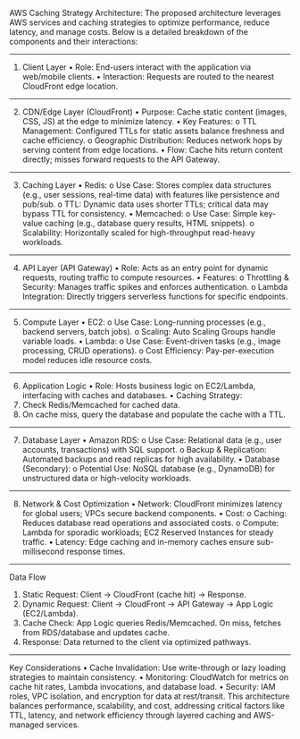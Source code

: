 AWS Caching Strategy Architecture:
The proposed architecture leverages AWS services and caching strategies to optimize performance, reduce latency, and manage costs. Below is a detailed breakdown of the components and their interactions:
________________________________________
1. Client Layer
•	Role: End-users interact with the application via web/mobile clients.
•	Interaction: Requests are routed to the nearest CloudFront edge location.
________________________________________
2. CDN/Edge Layer (CloudFront)
•	Purpose: Cache static content (images, CSS, JS) at the edge to minimize latency.
•	Key Features:
o	TTL Management: Configured TTLs for static assets balance freshness and cache efficiency.
o	Geographic Distribution: Reduces network hops by serving content from edge locations.
•	Flow: Cache hits return content directly; misses forward requests to the API Gateway.
________________________________________
3. Caching Layer
•	Redis:
o	Use Case: Stores complex data structures (e.g., user sessions, real-time data) with features like persistence and pub/sub.
o	TTL: Dynamic data uses shorter TTLs; critical data may bypass TTL for consistency.
•	Memcached:
o	Use Case: Simple key-value caching (e.g., database query results, HTML snippets).
o	Scalability: Horizontally scaled for high-throughput read-heavy workloads.

________________________________________
4. API Layer (API Gateway)
•	Role: Acts as an entry point for dynamic requests, routing traffic to compute resources.
•	Features:
o	Throttling & Security: Manages traffic spikes and enforces authentication.
o	Lambda Integration: Directly triggers serverless functions for specific endpoints.
________________________________________
5. Compute Layer
•	EC2:
o	Use Case: Long-running processes (e.g., backend servers, batch jobs).
o	Scaling: Auto Scaling Groups handle variable loads.
•	Lambda:
o	Use Case: Event-driven tasks (e.g., image processing, CRUD operations).
o	Cost Efficiency: Pay-per-execution model reduces idle resource costs.
________________________________________
6. Application Logic
•	Role: Hosts business logic on EC2/Lambda, interfacing with caches and databases.
•	Caching Strategy:
1.	Check Redis/Memcached for cached data.
2.	On cache miss, query the database and populate the cache with a TTL.
________________________________________


7. Database Layer
•	Amazon RDS:
o	Use Case: Relational data (e.g., user accounts, transactions) with SQL support.
o	Backup & Replication: Automated backups and read replicas for high availability.
•	Database (Secondary):
o	Potential Use: NoSQL database (e.g., DynamoDB) for unstructured data or high-velocity workloads.
________________________________________
8. Network & Cost Optimization
•	Network: CloudFront minimizes latency for global users; VPCs secure backend components.
•	Cost:
o	Caching: Reduces database read operations and associated costs.
o	Compute: Lambda for sporadic workloads; EC2 Reserved Instances for steady traffic.
•	Latency: Edge caching and in-memory caches ensure sub-millisecond response times.
________________________________________
Data Flow
1.	Static Request: Client → CloudFront (cache hit) → Response.
2.	Dynamic Request: Client → CloudFront → API Gateway → App Logic (EC2/Lambda).
3.	Cache Check: App Logic queries Redis/Memcached. On miss, fetches from RDS/database and updates cache.
4.	Response: Data returned to the client via optimized pathways.
________________________________________
Key Considerations
•	Cache Invalidation: Use write-through or lazy loading strategies to maintain consistency.
•	Monitoring: CloudWatch for metrics on cache hit rates, Lambda invocations, and database load.
•	Security: IAM roles, VPC isolation, and encryption for data at rest/transit.
This architecture balances performance, scalability, and cost, addressing critical factors like TTL, latency, and network efficiency through layered caching and AWS-managed services.

